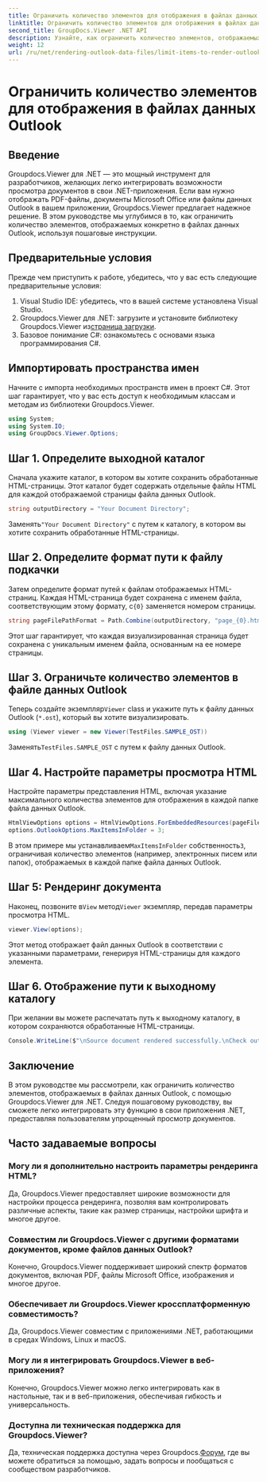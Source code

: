 ```yaml
---
title: Ограничить количество элементов для отображения в файлах данных Outlook
linktitle: Ограничить количество элементов для отображения в файлах данных Outlook
second_title: GroupDocs.Viewer .NET API
description: Узнайте, как ограничить количество элементов, отображаемых в файлах данных Outlook, с помощью Groupdocs.Viewer для .NET. Следуйте нашим шаг за шагом для бесшовной интеграции.
weight: 12
url: /ru/net/rendering-outlook-data-files/limit-items-to-render-outlook-data-files/
---
```


# Ограничить количество элементов для отображения в файлах данных Outlook

## Введение
Groupdocs.Viewer для .NET — это мощный инструмент для разработчиков, желающих легко интегрировать возможности просмотра документов в свои .NET-приложения. Если вам нужно отображать PDF-файлы, документы Microsoft Office или файлы данных Outlook в вашем приложении, Groupdocs.Viewer предлагает надежное решение. В этом руководстве мы углубимся в то, как ограничить количество элементов, отображаемых конкретно в файлах данных Outlook, используя пошаговые инструкции.
## Предварительные условия
Прежде чем приступить к работе, убедитесь, что у вас есть следующие предварительные условия:
1. Visual Studio IDE: убедитесь, что в вашей системе установлена Visual Studio.
2.  Groupdocs.Viewer для .NET: загрузите и установите библиотеку Groupdocs.Viewer из[страница загрузки](https://releases.groupdocs.com/viewer/net/).
3. Базовое понимание C#: ознакомьтесь с основами языка программирования C#.

## Импортировать пространства имен
Начните с импорта необходимых пространств имен в проект C#. Этот шаг гарантирует, что у вас есть доступ к необходимым классам и методам из библиотеки Groupdocs.Viewer.
```csharp
using System;
using System.IO;
using GroupDocs.Viewer.Options;
```
## Шаг 1. Определите выходной каталог
Сначала укажите каталог, в котором вы хотите сохранить обработанные HTML-страницы. Этот каталог будет содержать отдельные файлы HTML для каждой отображаемой страницы файла данных Outlook.
```csharp
string outputDirectory = "Your Document Directory";
```
 Заменять`"Your Document Directory"` с путем к каталогу, в котором вы хотите сохранить обработанные HTML-страницы.
## Шаг 2. Определите формат пути к файлу подкачки
 Затем определите формат путей к файлам отображаемых HTML-страниц. Каждая HTML-страница будет сохранена с именем файла, соответствующим этому формату, с`{0}` заменяется номером страницы.
```csharp
string pageFilePathFormat = Path.Combine(outputDirectory, "page_{0}.html");
```
Этот шаг гарантирует, что каждая визуализированная страница будет сохранена с уникальным именем файла, основанным на ее номере страницы.
## Шаг 3. Ограничьте количество элементов в файле данных Outlook
 Теперь создайте экземпляр`Viewer` class и укажите путь к файлу данных Outlook (`*.ost`), который вы хотите визуализировать.
```csharp
using (Viewer viewer = new Viewer(TestFiles.SAMPLE_OST))
```
 Заменять`TestFiles.SAMPLE_OST` с путем к файлу данных Outlook.
## Шаг 4. Настройте параметры просмотра HTML
Настройте параметры представления HTML, включая указание максимального количества элементов для отображения в каждой папке файла данных Outlook.
```csharp
HtmlViewOptions options = HtmlViewOptions.ForEmbeddedResources(pageFilePathFormat);
options.OutlookOptions.MaxItemsInFolder = 3;
```
 В этом примере мы устанавливаем`MaxItemsInFolder` собственность`3`, ограничивая количество элементов (например, электронных писем или папок), отображаемых в каждой папке файла данных Outlook.
## Шаг 5: Рендеринг документа
 Наконец, позвоните в`View` метод`Viewer` экземпляр, передав параметры просмотра HTML.
```csharp
viewer.View(options);
```
Этот метод отображает файл данных Outlook в соответствии с указанными параметрами, генерируя HTML-страницы для каждого элемента.
## Шаг 6. Отображение пути к выходному каталогу
При желании вы можете распечатать путь к выходному каталогу, в котором сохраняются обработанные HTML-страницы.
```csharp
Console.WriteLine($"\nSource document rendered successfully.\nCheck output in {outputDirectory}.");
```

## Заключение
В этом руководстве мы рассмотрели, как ограничить количество элементов, отображаемых в файлах данных Outlook, с помощью Groupdocs.Viewer для .NET. Следуя пошаговому руководству, вы сможете легко интегрировать эту функцию в свои приложения .NET, предоставляя пользователям упрощенный просмотр документов.
## Часто задаваемые вопросы
### Могу ли я дополнительно настроить параметры рендеринга HTML?
Да, Groupdocs.Viewer предоставляет широкие возможности для настройки процесса рендеринга, позволяя вам контролировать различные аспекты, такие как размер страницы, настройки шрифта и многое другое.
### Совместим ли Groupdocs.Viewer с другими форматами документов, кроме файлов данных Outlook?
Конечно, Groupdocs.Viewer поддерживает широкий спектр форматов документов, включая PDF, файлы Microsoft Office, изображения и многое другое.
### Обеспечивает ли Groupdocs.Viewer кроссплатформенную совместимость?
Да, Groupdocs.Viewer совместим с приложениями .NET, работающими в средах Windows, Linux и macOS.
### Могу ли я интегрировать Groupdocs.Viewer в веб-приложения?
Конечно, Groupdocs.Viewer можно легко интегрировать как в настольные, так и в веб-приложения, обеспечивая гибкость и универсальность.
### Доступна ли техническая поддержка для Groupdocs.Viewer?
 Да, техническая поддержка доступна через Groupdocs.[Форум](https://forum.groupdocs.com/c/viewer/9), где вы можете обратиться за помощью, задать вопросы и пообщаться с сообществом разработчиков.